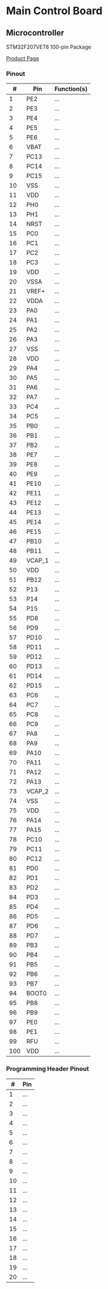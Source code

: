 # Main Control Board

## Microcontroller

STM32F207VET6 100-pin Package

[Product Page](https://www.st.com/en/microcontrollers-microprocessors/stm32f207ve.html)

### Pinout
| # | Pin | Function(s) |
|---|---|---|
| 1 | PE2 | ... |
| 2 | PE3 | ... |
| 3 | PE4 | ... |
| 4 | PE5 | ... |
| 5 | PE6 | ... |
| 6 | VBAT | ... |
| 7 | PC13 | ... |
| 8 | PC14 | ... |
| 9 | PC15 | ... |
| 10 | VSS | ... |
| 11 | VDD | ... |
| 12 | PH0 | ... |
| 13 | PH1 | ... |
| 14 | NRST | ... |
| 15 | PC0 | ... |
| 16 | PC1 | ... |
| 17 | PC2 | ... |
| 18 | PC3 | ... |
| 19 | VDD | ... |
| 20 | VSSA | ... |
| 21 | VREF+ | ... |
| 22 | VDDA | ... |
| 23 | PA0 | ... |
| 24 | PA1 | ... |
| 25 | PA2 | ... |
| 26 | PA3 | ... |
| 27 | VSS | ... |
| 28 | VDD | ... |
| 29 | PA4 | ... |
| 30 | PA5 | ... |
| 31 | PA6 | ... |
| 32 | PA7 | ... |
| 33 | PC4 | ... |
| 34 | PC5 | ... |
| 35 | PB0 | ... |
| 36 | PB1 | ... |
| 37 | PB2 | ... |
| 38 | PE7 | ... |
| 39 | PE8 | ... |
| 40 | PE9 | ... |
| 41 | PE10 | ... |
| 42 | PE11 | ... |
| 43 | PE12 | ... |
| 44 | PE13 | ... |
| 45 | PE14 | ... |
| 46 | PE15 | ... |
| 47 | PB10 | ... |
| 48 | PB11 | ... |
| 49 | VCAP_1 | ... |
| 50 | VDD | ... |
| 51 | PB12 | ... |
| 52 | P13 | ... |
| 53 | P14 | ... |
| 54 | P15 | ... |
| 55 | PD8 | ... |
| 56 | PD9 | ... |
| 57 | PD10 | ... |
| 58 | PD11 | ... |
| 59 | PD12 | ... |
| 60 | PD13 | ... |
| 61 | PD14 | ... |
| 62 | PD15 | ... |
| 63 | PC6 | ... |
| 64 | PC7 | ... |
| 65 | PC8 | ... |
| 66 | PC9 | ... |
| 67 | PA8 | ... |
| 68 | PA9 | ... |
| 69 | PA10 | ... |
| 70 | PA11 | ... |
| 71 | PA12 | ... |
| 72 | PA13 | ... |
| 73 | VCAP_2 | ... |
| 74 | VSS | ... |
| 75 | VDD | ... |
| 76 | PA14 | ... |
| 77 | PA15 | ... |
| 78 | PC10 | ... |
| 79 | PC11 | ... |
| 80 | PC12 | ... |
| 81 | PD0 | ... |
| 82 | PD1 | ... |
| 83 | PD2 | ... |
| 84 | PD3 | ... |
| 85 | PD4 | ... |
| 86 | PD5 | ... |
| 87 | PD6 | ... |
| 88 | PD7 | ... |
| 89 | PB3 | ... |
| 90 | PB4 | ... |
| 91 | PB5 | ... |
| 92 | PB6 | ... |
| 93 | PB7 | ... |
| 94 | BOOT0 | ... |
| 95 | PB8 | ... |
| 96 | PB9 | ... |
| 97 | PE0 | ... |
| 98 | PE1 | ... |
| 99 | RFU | ... |
| 100 | VDD | ... |

### Programming Header Pinout
| # | Pin |
|---|---|
| 1 | ... |
| 2 | ... |
| 3 | ... |
| 4 | ... |
| 5 | ... |
| 6 | ... |
| 7 | ... |
| 8 | ... |
| 9 | ... |
| 10 | ... |
| 11 | ... |
| 12 | ... |
| 13 | ... |
| 14 | ... |
| 15 | ... |
| 16 | ... |
| 17 | ... |
| 18 | ... |
| 19 | ... |
| 20 | ... |

